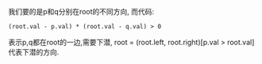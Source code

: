 我们要的是p和q分别在root的不同方向, 而代码:
```
(root.val - p.val) * (root.val - q.val) > 0
```
表示p,q都在root的一边,需要下潜, root = (root.left, root.right)[p.val > root.val]代表下潜的方向.
